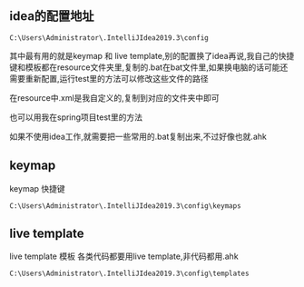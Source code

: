 ## idea的配置地址

    C:\Users\Administrator\.IntelliJIdea2019.3\config

其中最有用的就是keymap 和 live template,别的配置换了idea再说,我自己的快捷键和模板都在resource文件夹里,复制的.bat在bat文件里,如果换电脑的话可能还需要重新配置,运行test里的方法可以修改这些文件的路径

在resource中.xml是我自定义的,复制到对应的文件夹中即可

也可以用我在spring项目test里的方法

如果不使用idea工作,就需要把一些常用的.bat复制出来,不过好像也就.ahk

## keymap 

keymap 快捷键

    C:\Users\Administrator\.IntelliJIdea2019.3\config\keymaps
    
## live template
 
live template 模板 各类代码都要用live template,非代码都用.ahk

    C:\Users\Administrator\.IntelliJIdea2019.3\config\templates    